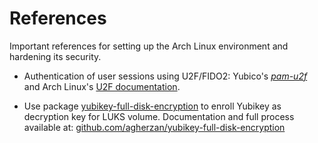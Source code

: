 # References

Important references for setting up the Arch Linux environment and
hardening its security.

- Authentication of user sessions using U2F/FIDO2:
Yubico's [*pam-u2f*](https://developers.yubico.com/pam-u2f/) and
Arch Linux's [U2F documentation](https://wiki.archlinux.org/title/Universal_2nd_Factor#Authentication_for_user_sessions).

- Use package [yubikey-full-disk-encryption](https://archlinux.org/packages/extra/any/yubikey-full-disk-encryption/) to enroll Yubikey as decryption
key for LUKS volume. Documentation and full process available at: 
[github.com/agherzan/yubikey-full-disk-encryption](https://github.com/agherzan/yubikey-full-disk-encryption)

